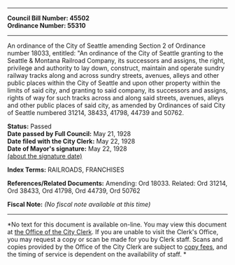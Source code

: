 * * * * *  
  
**Council Bill Number: [](#h0)[](#h2)45502**   
**Ordinance Number: 55310**  
  
* * * * *  
  
An ordinance of the City of Seattle amending Section 2 of Ordinance number 18033, entitled: "An ordinance of the City of Seattle granting to the Seattle & Montana Railroad Company, its successors and assigns, the right, privilege and authority to lay down, construct, maintain and operate sundry railway tracks along and across sundry streets, avenues, alleys and other public places within the City of Seattle and upon other property within the limits of said city, and granting to said company, its successors and assigns, rights of way for such tracks across and along said streets, avenues, alleys and other public places of said city, as amended by Ordinances of said City of Seattle numbered 31214, 38433, 41798, 44739 and 50762.  
  
**Status:** Passed   
**Date passed by Full Council:** May 21, 1928   
**Date filed with the City Clerk:** May 22, 1928   
**Date of Mayor's signature:** May 22, 1928   
[(about the signature date)](/~public/approvaldate.htm)   
  
  
  
**Index Terms:** RAILROADS, FRANCHISES  
  
**References/Related Documents:** Amending: Ord 18033. Related: Ord 31214, Ord 38433, Ord 41798, Ord 44739, Ord 50762  
  
**Fiscal Note:** *(No fiscal note available at this time)*  
  
* * * * *  
  
*No text for this document is available on-line. You may view this document at [the Office of the City Clerk](http://www.seattle.gov/leg/clerk/contactUs.htm). If you are unable to visit the Clerk's Office, you may request a copy or scan be made for you by Clerk staff. Scans and copies provided by the Office of the City Clerk are subject to [copy fees](http://clerk.seattle.gov/~public/clerkfees.htm), and the timing of service is dependent on the availability of staff. *  
  
  
